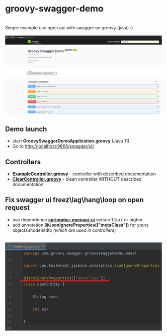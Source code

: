 # groovy-swagger-demo
<br/>
Simple example use open api with swagger on groovy (java) :)
<br/>
<br/>
<img src="./scr-shot.jpg" width="1690">
<br/>

 ## Demo launch

 - start **GroovySwaggerDemoApplication.groovy** (Java 11)
 - Go to [http://localhost:9666/swagger/ui/](http://localhost:9666/swagger/ui/)

 ## Controllers

 - [**ExampleController.groovy**](https://github.com/Octanium91/groovy-swagger-demo/blob/master/src/main/groovy/com/groovy/swagger/groovyswaggerdemo/ExampleController.groovy) - controller with described documentation
 - [**ClearController.groovy**](https://github.com/Octanium91/groovy-swagger-demo/blob/master/src/main/groovy/com/groovy/swagger/groovyswaggerdemo/ClearController.groovy) - clean controller WITHOUT described documentation

 ## **Fix** swagger ui freez\lag\hang\loop on open request

 - use dependence [**springdoc-openapi-ui**](https://mvnrepository.com/artifact/org.springdoc/springdoc-openapi-ui) verson 1.5.xx or higher
 - add annotation **@JsonIgnoreProperties(["metaClass"])** for yours objects\models\dto *(which are used in controllers)*
<br/>
<img src="./fix-swagger-freez.jpg" width="553">
<br/>
